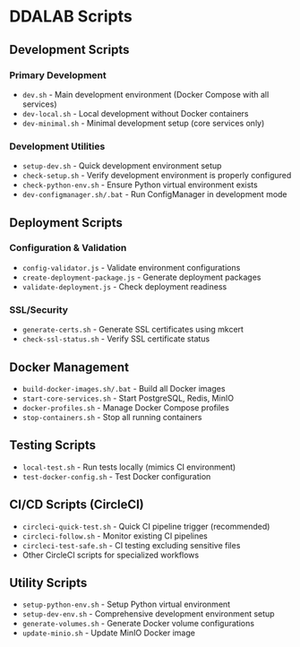# DDALAB Scripts

## Development Scripts

### Primary Development
- `dev.sh` - Main development environment (Docker Compose with all services)
- `dev-local.sh` - Local development without Docker containers
- `dev-minimal.sh` - Minimal development setup (core services only)

### Development Utilities
- `setup-dev.sh` - Quick development environment setup
- `check-setup.sh` - Verify development environment is properly configured
- `check-python-env.sh` - Ensure Python virtual environment exists  
- `dev-configmanager.sh/.bat` - Run ConfigManager in development mode

## Deployment Scripts

### Configuration & Validation
- `config-validator.js` - Validate environment configurations
- `create-deployment-package.js` - Generate deployment packages
- `validate-deployment.js` - Check deployment readiness

### SSL/Security
- `generate-certs.sh` - Generate SSL certificates using mkcert
- `check-ssl-status.sh` - Verify SSL certificate status

## Docker Management

- `build-docker-images.sh/.bat` - Build all Docker images
- `start-core-services.sh` - Start PostgreSQL, Redis, MinIO
- `docker-profiles.sh` - Manage Docker Compose profiles
- `stop-containers.sh` - Stop all running containers

## Testing Scripts

- `local-test.sh` - Run tests locally (mimics CI environment)
- `test-docker-config.sh` - Test Docker configuration

## CI/CD Scripts (CircleCI)

- `circleci-quick-test.sh` - Quick CI pipeline trigger (recommended)
- `circleci-follow.sh` - Monitor existing CI pipelines
- `circleci-test-safe.sh` - CI testing excluding sensitive files
- Other CircleCI scripts for specialized workflows

## Utility Scripts

- `setup-python-env.sh` - Setup Python virtual environment
- `setup-dev-env.sh` - Comprehensive development environment setup
- `generate-volumes.sh` - Generate Docker volume configurations
- `update-minio.sh` - Update MinIO Docker image
